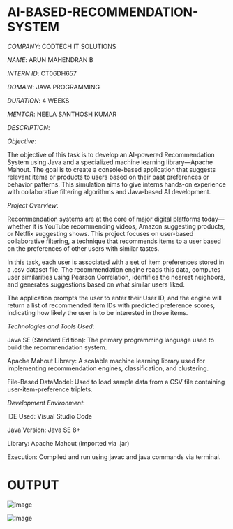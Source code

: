 # AI-BASED-RECOMMENDATION-SYSTEM

*COMPANY*: CODTECH IT SOLUTIONS

*NAME*: ARUN MAHENDRAN B

*INTERN ID*: CT06DH657

*DOMAIN*: JAVA PROGRAMMING

*DURATION*: 4 WEEKS

*MENTOR*: NEELA SANTHOSH KUMAR

*DESCRIPTION*:

*Objective*:

The objective of this task is to develop an AI-powered Recommendation System using Java and a specialized machine learning library—Apache Mahout. The goal is to create a console-based application that suggests relevant items or products to users based on their past preferences or behavior patterns. This simulation aims to give interns hands-on experience with collaborative filtering algorithms and Java-based AI development.


*Project Overview*:

Recommendation systems are at the core of major digital platforms today—whether it is YouTube recommending videos, Amazon suggesting products, or Netflix suggesting shows. This project focuses on user-based collaborative filtering, a technique that recommends items to a user based on the preferences of other users with similar tastes.

In this task, each user is associated with a set of item preferences stored in a .csv dataset file. The recommendation engine reads this data, computes user similarities using Pearson Correlation, identifies the nearest neighbors, and generates suggestions based on what similar users liked.

The application prompts the user to enter their User ID, and the engine will return a list of recommended item IDs with predicted preference scores, indicating how likely the user is to be interested in those items.


*Technologies and Tools Used*:

Java SE (Standard Edition): The primary programming language used to build the recommendation system.

Apache Mahout Library: A scalable machine learning library used for implementing recommendation engines, classification, and clustering.

File-Based DataModel: Used to load sample data from a CSV file containing user-item-preference triplets.


*Development Environment*:

IDE Used: Visual Studio Code

Java Version: Java SE 8+

Library: Apache Mahout (imported via .jar)

Execution: Compiled and run using javac and java commands via terminal.


# OUTPUT

![Image](https://github.com/user-attachments/assets/012ebb24-d5f0-44c4-9023-27b5bba2a0cb)

![Image](https://github.com/user-attachments/assets/23e06da0-6d18-4a56-8a26-c186c784991b)
